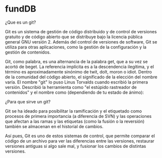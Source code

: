 # fundDB
¿Que es un git?

Git es un sistema de gestión de código distribuido y de control de versiones gratuito y de código abierto que se distribuye bajo la licencia pública general GNU versión 2. Además del control de versiones de software, Git se utiliza para otras aplicaciones, como la gestión de la configuración y la gestión de contenidos.

Git, como palabra, es una alternancia de la palabra get, que a su vez se acortó de beget. La referencia implícita es a la descendencia ilegítima, y el término es aproximadamente sinónimo de twit, dolt, moron o idiot. Dentro de la comunidad del código abierto, el significado de la elección del nombre varía.
El nombre "git" lo puso Linus Torvalds cuando escribió la primera versión. Describió la herramienta como "el estúpido rastreador de contenidos" y el nombre como (dependiendo de tu estado de ánimo):

¿Para que sirve un git?

Git se ha ideado para posibilitar la ramificación y el etiquetado como procesos de primera importancia (a diferencia de SVN) y las operaciones que afectan a las ramas y las etiquetas (como la fusión o la reversión) también se almacenan en el historial de cambios. 

Así pues, Git es uno de estos sistemas de control, que permite comparar el código de un archivo para ver las diferencias entre las versiones, restaurar versiones antiguas si algo sale mal, y fusionar los cambios de distintas versiones.
